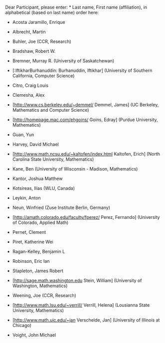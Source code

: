 Dear Participant, please enter: * Last name, First name (affiliation), in alphabetical (based on last name) order  here:

 * Acosta Jaramillo, Enrique 

 * Albrecht, Martin 

 * Buhler, Joe (CCR, Research)

 * Bradshaw, Robert W.

 * Bremner, Murray R. (University of Saskatchewan)

 * [:IftikharBurhanuddin: Burhanuddin, Iftikhar] (University of Southern California, Computer Science)

 * Citro, Craig Louis

 * Clemesha, Alex 

 * [http://www.cs.berkeley.edu/~demmel/ Demmel, James] (UC Berkeley, Mathematics and Computer Science)

 * [http://homepage.mac.com/ehgoins/ Goins, Edray] (Purdue University, Mathematics)

 * Guan, Yun 

 * Harvey, David Michael

 * [http://www.math.ncsu.edu/~kaltofen/index.html Kaltofen, Erich] (North Carolina State University, Mathematics)

 * Kane, Ben (University of Wisconsin - Madison, Mathematics)

 * Kantor, Joshua Matthew

 * Kotsireas, Ilias (WLU, Canada)

 * Leykin, Anton 

 * Neun, Winfried (Zuse Institute Berlin, Germany)

 * [http://amath.colorado.edu/faculty/fperez/ Perez, Fernando] (University of Colorado, Applied Math)

 * Pernet, Clement 

 * Piret, Katherine Wei

 * Ragan-Kelley, Benjamin L

 * Robinson, Eric Ian

 * Stapleton, James Robert

 * [http://sage.math.washington.edu Stein, William] (University of Washington, Mathematics)

 * Weening, Joe (CCR, Research) 

 * [http://www.math.lsu.edu/~verrill/ Verrill, Helena] (Lousianna State University, Mathematics)

 * [http://www.math.uic.edu/~jan Verschelde, Jan] (University of Illinois at Chicago)

 * Voight, John Michael
